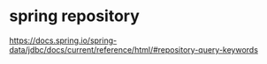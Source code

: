 # spring repository

https://docs.spring.io/spring-data/jdbc/docs/current/reference/html/#repository-query-keywords
